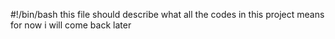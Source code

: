 #!/bin/bash
this file should describe what all the codes in this project means
for now i will come back later
